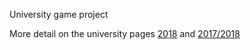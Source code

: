University game project

More detail on the university pages [2018](https://collab.dvb.bayern/display/TUMGameslab2018/Crusaders+of+Light:+Dark+Dimensions) and [2017/2018](https://collab.dvb.bayern/display/TUMgameslab1718/RogueGen)
